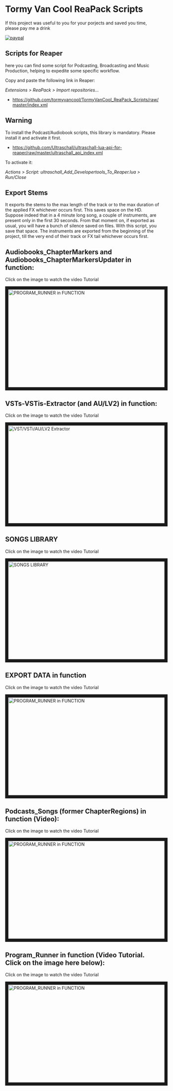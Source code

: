 # Tormy Van Cool ReaPack Scripts


If this project was useful to you for your porjects and saved you time, please pay me a drink

[![paypal](https://www.paypalobjects.com/en_US/i/btn/btn_donateCC_LG.gif)](https://www.paypal.com/donate?hosted_button_id=LZ6LLD2B7PGG2)

Scripts for Reaper
------------------
here you can find some script for Podcasting, Broadcasting and Music Production, helping to expedite some specific workflow.


Copy and paste the following link in Reaper:

_Extensions > ReaPack > Import repositories..._

* https://github.com/tormyvancool/TormyVanCool_ReaPack_Scripts/raw/master/index.xml



Warning
-------
To install the Podcast/Audiobook scripts, this library is mandatory. Please install it and activate it first.
* https://github.com/Ultraschall/ultraschall-lua-api-for-reaper/raw/master/ultraschall_api_index.xml


To activate it:

_Actions > Script: ultraschall_Add_Developertools_To_Reaper.lua > Run/Close_

Export Stems
-------
It exports the stems to the max length of the track or to the max duration of the applied FX whichever occurs first.
This saves space on the HD.
Suppose indeed that in a 4 minute long song, a couple of instruments, are present only in the first 30 seconds.
From that moment on, if exported as usual, you will have a bunch of silence saved on files.
With this script, you save that space.
The instruments are exported from the beginning of the project, till the very end of their track or FX tail whichever occurs first.


Audiobooks_ChapterMarkers and Audiobooks_ChapterMarkersUpdater in function:
-------
Click on the image to watch the video Tutorial

<a href="http://www.youtube.com/watch?feature=player_embedded&v=eqNVImO4b2U
" target="_blank"><img src="http://img.youtube.com/vi/eqNVImO4b2U/maxresdefault.jpg" 
alt="PROGRAM_RUNNER in FUNCTION" width="560" height="315" border="10" /></a>



VSTs-VSTis-Extractor (and AU/LV2) in function:
-------
Click on the image to watch the video Tutorial

<a href="https://www.youtube.com/embed/J5Ko4uIya9w" target="_blank"><img src="http://img.youtube.com/vi/J5Ko4uIya9w/maxresdefault.jpg" 
alt="VST/VSTi/AU/LV2 Extractor" width="560" height="315" border="10" /></a>



SONGS LIBRARY
-------
Click on the image to watch the video Tutorial

<a href="https://www.youtube.com/embed/kgi_-yJC6II" target="_blank"><img src="http://img.youtube.com/vi/kgi_-yJC6II/maxresdefault.jpg" 
alt="SONGS LIBRARY" width="560" height="315" border="10" /></a>



EXPORT DATA in function
-------
Click on the image to watch the video Tutorial

<a href="http://www.youtube.com/watch?feature=player_embedded&v=_VDGMuxJ5xc
" target="_blank"><img src="http://img.youtube.com/vi/_VDGMuxJ5xc/maxresdefault.jpg" 
alt="PROGRAM_RUNNER in FUNCTION" width="560" height="315" border="10" /></a>



Podcasts_Songs (former ChapterRegions) in function (Video):
-------
Click on the image to watch the video Tutorial

<a href="http://www.youtube.com/watch?feature=player_embedded&v=ZimOjRRKTzM
" target="_blank"><img src="http://img.youtube.com/vi/ZimOjRRKTzM/maxresdefault.jpg" 
alt="PROGRAM_RUNNER in FUNCTION" width="560" height="315" border="10" /></a>



Program_Runner in function (Video Tutorial. Click on the image here below):
-------
Click on the image to watch the video Tutorial

<a href="http://www.youtube.com/watch?feature=player_embedded&v=GzpWgQH7ZEs
" target="_blank"><img src="http://img.youtube.com/vi/GzpWgQH7ZEs/maxresdefault.jpg" 
alt="PROGRAM_RUNNER in FUNCTION" width="560" height="315" border="10" /></a>

